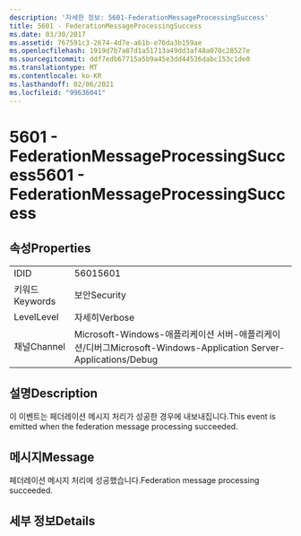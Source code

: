 ```yaml
---
description: '자세한 정보: 5601-FederationMessageProcessingSuccess'
title: 5601 - FederationMessageProcessingSuccess
ms.date: 03/30/2017
ms.assetid: 767591c3-2674-4d7e-a61b-e76da3b159ae
ms.openlocfilehash: 1919d7b7a87d1a51713a49dd3af48a070c28527e
ms.sourcegitcommit: ddf7edb67715a5b9a45e3dd44536dabc153c1de0
ms.translationtype: MT
ms.contentlocale: ko-KR
ms.lasthandoff: 02/06/2021
ms.locfileid: "99636041"
---
```

# <a name="5601---federationmessageprocessingsuccess"></a><span data-ttu-id="9e457-103">5601 - FederationMessageProcessingSuccess</span><span class="sxs-lookup"><span data-stu-id="9e457-103">5601 - FederationMessageProcessingSuccess</span></span>

## <a name="properties"></a><span data-ttu-id="9e457-104">속성</span><span class="sxs-lookup"><span data-stu-id="9e457-104">Properties</span></span>  
  
|||  
|-|-|  
|<span data-ttu-id="9e457-105">ID</span><span class="sxs-lookup"><span data-stu-id="9e457-105">ID</span></span>|<span data-ttu-id="9e457-106">5601</span><span class="sxs-lookup"><span data-stu-id="9e457-106">5601</span></span>|  
|<span data-ttu-id="9e457-107">키워드</span><span class="sxs-lookup"><span data-stu-id="9e457-107">Keywords</span></span>|<span data-ttu-id="9e457-108">보안</span><span class="sxs-lookup"><span data-stu-id="9e457-108">Security</span></span>|  
|<span data-ttu-id="9e457-109">Level</span><span class="sxs-lookup"><span data-stu-id="9e457-109">Level</span></span>|<span data-ttu-id="9e457-110">자세히</span><span class="sxs-lookup"><span data-stu-id="9e457-110">Verbose</span></span>|  
|<span data-ttu-id="9e457-111">채널</span><span class="sxs-lookup"><span data-stu-id="9e457-111">Channel</span></span>|<span data-ttu-id="9e457-112">Microsoft-Windows-애플리케이션 서버-애플리케이션/디버그</span><span class="sxs-lookup"><span data-stu-id="9e457-112">Microsoft-Windows-Application Server-Applications/Debug</span></span>|  
  
## <a name="description"></a><span data-ttu-id="9e457-113">설명</span><span class="sxs-lookup"><span data-stu-id="9e457-113">Description</span></span>  

 <span data-ttu-id="9e457-114">이 이벤트는 페더레이션 메시지 처리가 성공한 경우에 내보내집니다.</span><span class="sxs-lookup"><span data-stu-id="9e457-114">This event is emitted when the federation message processing succeeded.</span></span>  
  
## <a name="message"></a><span data-ttu-id="9e457-115">메시지</span><span class="sxs-lookup"><span data-stu-id="9e457-115">Message</span></span>  

 <span data-ttu-id="9e457-116">페더레이션 메시지 처리에 성공했습니다.</span><span class="sxs-lookup"><span data-stu-id="9e457-116">Federation message processing succeeded.</span></span>  
  
## <a name="details"></a><span data-ttu-id="9e457-117">세부 정보</span><span class="sxs-lookup"><span data-stu-id="9e457-117">Details</span></span>
